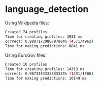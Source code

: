 language_detection
==================

Using Wikipedia files:
```bash
Created 74 profiles
Time for creating profiles: 3931 ms
correct: 0.8807173080797904% (4371/4963)
Time for making predictions: 8841 ms
```

Using EuroGov files:
```bash
Created 10 profiles
Time for creating profiles: 14310 ms
correct: 0.9873333333333333% (1481/1500)
Time for making predictions: 10149 ms
```

